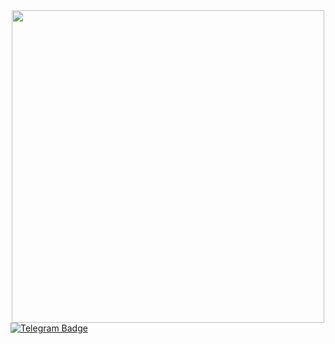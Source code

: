 <div id="header" align="center">
  <img src="https://media.giphy.com/media/srpPpyxtltdAmbaNsa/giphy.gif?cid=ecf05e47duz82j7x0f56m0brwszp411ukx824mqnu9g1d4r2&ep=v1_gifs_search&rid=giphy.gif&ct=g" width="500"/>
</div>
<div id="badges">
  <a href="https://t.me/sergeyiksanov">
    <img src="https://img.shields.io/badge/Telegram-blue?logo=telegram&color=blue" alt="Telegram Badge"/>
  </a>
</div>
